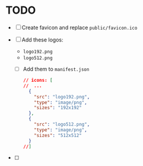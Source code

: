 # TODO

- [ ] Create favicon and replace `public/favicon.ico`
- [ ] Add these logos:

  - `logo192.png`
  - `logo512.png`
  - [ ] Add them to `manifest.json`

    ```json
    // icons: [
    //  ...
      {
        "src": "logo192.png",
        "type": "image/png",
        "sizes": "192x192"
      },
      {
        "src": "logo512.png",
        "type": "image/png",
        "sizes": "512x512"
      }
    //]
    ```

- [ ]
